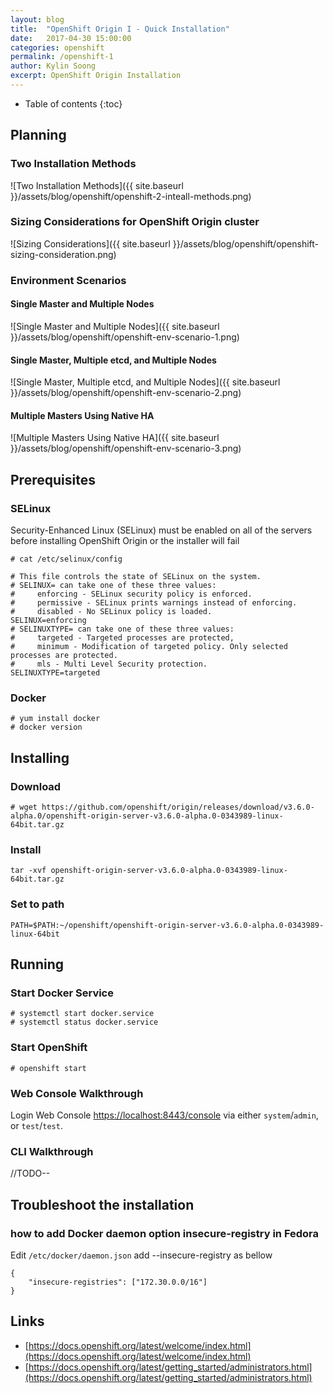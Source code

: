 ```yaml
---
layout: blog
title:  "OpenShift Origin I - Quick Installation"
date:   2017-04-30 15:00:00
categories: openshift
permalink: /openshift-1
author: Kylin Soong
excerpt: OpenShift Origin Installation
---
```


* Table of contents
{:toc}

## Planning

### Two Installation Methods

![Two Installation Methods]({{ site.baseurl }}/assets/blog/openshift/openshift-2-inteall-methods.png)

### Sizing Considerations for OpenShift Origin cluster

![Sizing Considerations]({{ site.baseurl }}/assets/blog/openshift/openshift-sizing-consideration.png)

### Environment Scenarios

#### Single Master and Multiple Nodes

![Single Master and Multiple Nodes]({{ site.baseurl }}/assets/blog/openshift/openshift-env-scenario-1.png)

#### Single Master, Multiple etcd, and Multiple Nodes

![Single Master, Multiple etcd, and Multiple Nodes]({{ site.baseurl }}/assets/blog/openshift/openshift-env-scenario-2.png)

#### Multiple Masters Using Native HA

![Multiple Masters Using Native HA]({{ site.baseurl }}/assets/blog/openshift/openshift-env-scenario-3.png)

## Prerequisites

### SELinux

Security-Enhanced Linux (SELinux) must be enabled on all of the servers before installing OpenShift Origin or the installer will fail

~~~
# cat /etc/selinux/config 

# This file controls the state of SELinux on the system.
# SELINUX= can take one of these three values:
#     enforcing - SELinux security policy is enforced.
#     permissive - SELinux prints warnings instead of enforcing.
#     disabled - No SELinux policy is loaded.
SELINUX=enforcing
# SELINUXTYPE= can take one of these three values:
#     targeted - Targeted processes are protected,
#     minimum - Modification of targeted policy. Only selected processes are protected. 
#     mls - Multi Level Security protection.
SELINUXTYPE=targeted 
~~~

### Docker

~~~
# yum install docker
# docker version
~~~

## Installing 

### Download

~~~
# wget https://github.com/openshift/origin/releases/download/v3.6.0-alpha.0/openshift-origin-server-v3.6.0-alpha.0-0343989-linux-64bit.tar.gz
~~~

### Install

~~~
tar -xvf openshift-origin-server-v3.6.0-alpha.0-0343989-linux-64bit.tar.gz
~~~

### Set to path

~~~
PATH=$PATH:~/openshift/openshift-origin-server-v3.6.0-alpha.0-0343989-linux-64bit
~~~

## Running

### Start Docker Service

~~~
# systemctl start docker.service
# systemctl status docker.service
~~~

### Start OpenShift

~~~
# openshift start
~~~

### Web Console Walkthrough

Login Web Console [https://localhost:8443/console](https://localhost:8443/console) via either `system`/`admin`, or `test`/`test`.

### CLI Walkthrough

//TODO--

## Troubleshoot the installation

### how to add Docker daemon option insecure-registry in Fedora

Edit `/etc/docker/daemon.json` add --insecure-registry as bellow

~~~
{
    "insecure-registries": ["172.30.0.0/16"]
}
~~~


## Links

* [https://docs.openshift.org/latest/welcome/index.html](https://docs.openshift.org/latest/welcome/index.html)
* [https://docs.openshift.org/latest/getting_started/administrators.html](https://docs.openshift.org/latest/getting_started/administrators.html)
